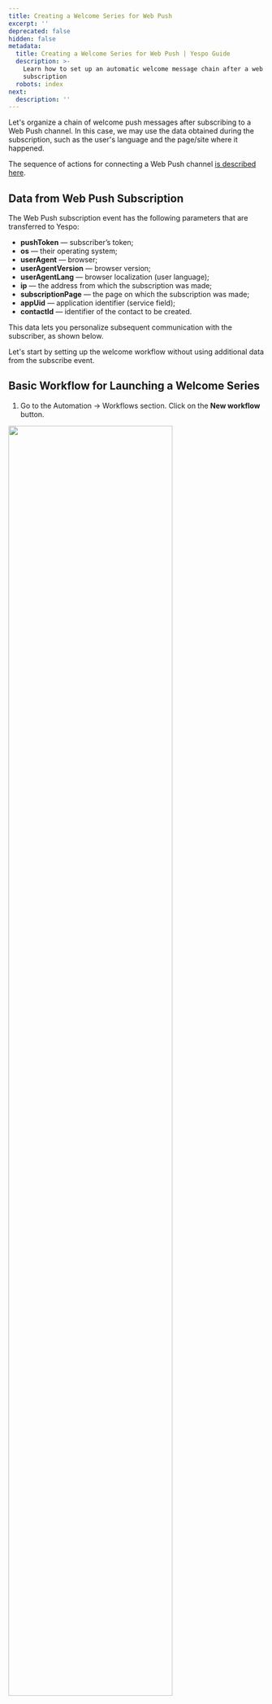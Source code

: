 ```yaml
---
title: Creating a Welcome Series for Web Push
excerpt: ''
deprecated: false
hidden: false
metadata:
  title: Creating a Welcome Series for Web Push | Yespo Guide
  description: >-
    Learn how to set up an automatic welcome message chain after a web push
    subscription
  robots: index
next:
  description: ''
---
```

Let's organize a chain of welcome push messages after subscribing to a Web Push channel. In this case, we may use the data obtained during the subscription, such as the user's language and the page/site where it happened.

The sequence of actions for connecting a Web Push channel [is described here](https://docs.yespo.io/docs/web-push).

## Data from Web Push Subscription

The Web Push subscription event has the following parameters that are transferred to Yespo:

* **pushToken** — subscriber’s token;
* **os** — their operating system;
* **userAgent** — browser;
* **userAgentVersion** — browser version;
* **userAgentLang** — browser localization (user language);
* **ip** — the address from which the subscription was made;
* **subscriptionPage** — the page on which the subscription was made;
* **appUid** — application identifier (service field);
* **contactId** — identifier of the contact to be created.

This data lets you personalize subsequent communication with the subscriber, as shown below.

Let's start by setting up the welcome workflow without using additional data from the subscribe event.

## Basic Workflow for Launching a Welcome Series

1. Go to the Automation → Workflows section. Click on the **New workflow** button.

<Image align="center" width="80% " src="https://files.readme.io/b13d1fd2394d5684ad5dd1fedff66628d3c0de699fcff31b087080cf33b1deba-welcome-1.webp" />

2. Create a workflow: the simplest option, in which a notification will be sent to the user after subscribing, will include the standard **Start** and **End** blocks and a welcome message that needs to be [created in advance](https://docs.yespo.io/docs/how-create-and-manage-web-push-notifications):

<Image align="center" width="80% " src="https://files.readme.io/7d80a4cc39d2d922f7c7231ead4ab4a3311c2473e4ec0a2f4f4fbe2af0b2d49c-welcome-2.webp" />

3. Save the workflow and proceed to select the launch condition.

When a user subscribes to Web Push, the `newWebpushSubscription` event arrives in your account; you can see it in the **Automation → Event history** section.

<Image align="center" width="80% " src="https://files.readme.io/326437d5481e36c9bb4a9e01f4b4ac192652ea921039d18e240690be3b0c8c91-welcome-3.webp" />

Specify this event in the workflow launch conditions.

<Image align="center" width="80% " src="https://files.readme.io/886f646bb136f364972dabb997855061542ecd13e3f6e37cb1dabdd06f043da3-welcome-4.webp" />

[More about workflow launch conditions >](https://docs.yespo.io/docs/configuring-workflow-start-stop-conditions)

After activating the workflow, each user after subscribing will receive the welcome web push specified in the workflow.

## Checking Language

Checking the subscriber's language is necessary to communicate with them in the future according to their language preferences.

> 📘 Note
>
> You can automate multilingual communication by connecting [the appropriate functionality](https://docs.yespo.io/docs/multilanguage-overview)

Add the **Check event** block to the workflow with the condition Variable matches a regular expression and the **userAgentLang** check parameter to check the browser localization. The **Pattern** field indicates the language code in which compliance needs to be checked.

<Image align="center" width="80% " src="https://files.readme.io/de4deb58be56a90354f659707f720fdc9e346e1b50e5152403819e4dcd10d473-welcome-5.webp" />

Each **Condition** block must check whether the variable from the event matches the value specified in the pattern field.

* If yes, the workflow will follow the **Yes** branch, which contains a message in the appropriate language;
* If not, the workflow will follow the **No** branch, which leads to the next check.

Both branches should associate the last **Condition** block with a message in the default language: if the variable in the event does not match any of the specified patterns, such users receive this last message.

<Image align="center" width="80% " src="https://files.readme.io/3f0b4e0880b1c6ffe7b090d59a9ef5e49502d1071b4f4c7909d85e2ec96eca11-welcome-6.webp" />

## Checking Browser

Browser verification is necessary to send an optimally designed notification since the large image and buttons in the notification are only supported by Chromium-based browsers (Chrome, Opera, Brave, Vivaldi, etc.).

In most situations, it is enough to check if the user is using Chrome:

* Yes — send a push with a large image and buttons;
* No — send a push with an emphasis on text.

To check the subscribers’ browser, specify the **userAgent** verification parameter in the **Condition** block and the name of the browser in which compliance you want to check (Chrome, Firefox) — in the **Pattern** field.

<Image align="center" width="80% " src="https://files.readme.io/28a5a9cbd0ed54abb798f3987375f4ffe0db95adfd47e91f3565de62c2e791aa-welcome-7.webp" />

The rest of the workflow is similar to language checking.

## Checking a Subscription Page / Site

Checking the subscription page indicates the user’s area of interest and allows you to start a dialogue on a  relevant topic.

To check the subscription page, specify the **subscriptionPage** verification parameter in the **Condition** block and the address of the page against which you want to check the event in the **Pattern** field.

Also, if tokens are collected from several sites, it would be correct for the notification of a successful subscription to contain the corresponding logo, links, etc.

Note

Searching for a fragment by partial match in a link is done by writing the search string surrounded by **.**, for example, - `.*catalog.*`, `*sale.*`, etc.

<Image align="center" width="80% " src="https://files.readme.io/1f9db2012fe961ab4a57b7014054f371adb7c6863147c15b809b90492ca65bd8-welcome-8.webp" />

The rest of the workflow is similar to those described above.

> 📘 Note
>
> The data from the **subscriptionPage** parameter is not saved in the contact card. To further use them for segmentation, add the **Add to segment**  block  after the condition block, and indicate the contact identification by **Contact ID** and the corresponding segment to add:

<Image align="center" width="80% " src="https://files.readme.io/ed6c0d1e552a4b1d7ee9a582c9567e272edb6a387592b51ab41ac3cfb0a499dc-welcome-9.webp" />

Thus, thanks to the parameters in the subscription event, you can not only greet or thank the subscribers in their native language but also personalize further communication.